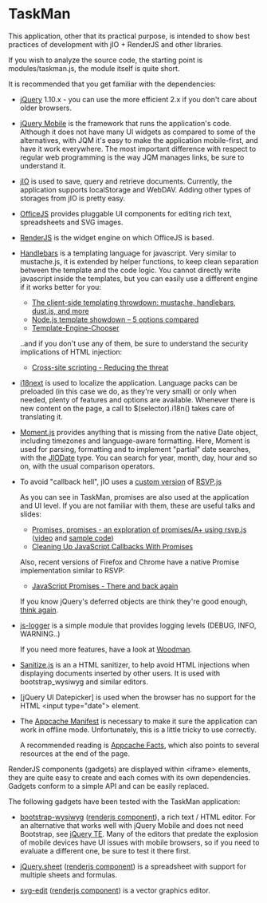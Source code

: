 TaskMan
=======

This application, other that its practical purpose, is intended to show best
practices of development with jIO + RenderJS and other libraries.

If you wish to analyze the source code, the starting point is modules/taskman.js,
the module itself is quite short.

It is recommended that you get familiar with the dependencies:

 * [jQuery](http://jquery.com) 1.10.x - you can use the more
   efficient 2.x if you don't care about older browsers.

 * [jQuery Mobile](http://jquerymobile.com/)
   is the framework that runs the application's code.
   Although it does not have many UI widgets as compared
   to some of the alternatives, with JQM it's easy to
   make the application mobile-first, and have it work
   everywhere.
   The most important difference with respect to regular
   web programming is the way JQM manages links, be sure
   to understand it.

 * [jIO](http://jio.readthedocs.org/) is used to save, query
   and retrieve documents.
   Currently, the application supports localStorage and WebDAV.
   Adding other types of storages from jIO is pretty easy.

 * [OfficeJS](https://github.com/nexedi/officejs)
   provides pluggable UI components
   for editing rich text, spreadsheets and SVG images.

 * [RenderJS](https://github.com/nexedi/renderjs)
   is the widget engine on which OfficeJS is based.


 * [Handlebars](http://handlebarsjs.com/)
   is a templating language for javascript.
   Very similar to mustache.js, it is extended by helper functions, to keep clean separation
   between the template and the code logic. You cannot directly write javascript inside
   the templates, but you can easily use a different engine if it works better for you:

   - [The client-side templating throwdown: mustache, handlebars, dust.js, and more](http://engineering.linkedin.com/frontend/client-side-templating-throwdown-mustache-handlebars-dustjs-and-more)
   - [Node.js template showdown – 5 options compared](http://www.bearfruit.org/2014/01/20/node-js-template-showdown-5-options-compared/)
   - [Template-Engine-Chooser](http://garann.github.io/template-chooser/)

   ..and if you don't use any of them, be sure to understand the security implications of HTML injection:

   - [Cross-site scripting - Reducing the threat](http://en.wikipedia.org/wiki/Cross-site_scripting#Reducing_the_threat)

 * [i18next](http://i18next.com/)
   is used to localize the application.
   Language packs can be preloaded (in this case we do, as they're very small) or only when needed,
   plenty of features and options are available.
   Whenever there is new content on the page, a call to $(selector).i18n() takes care of translating it.

 * [Moment.js](http://momentjs.com/)
   provides anything that is missing from the native Date object, including timezones and language-aware
   formatting.
   Here, Moment is used for parsing, formatting and to implement "partial" date
   searches, with the [JIODate](http://jio.readthedocs.org/en/latest/keys.html#partial-date-time-match) type.
   You can search for year, month, day, hour and so on, with the usual comparison operators.

 * To avoid "callback hell", jIO uses a [custom version](https://github.com/nexedi/jio/blob/master/lib/rsvp/rsvp-custom.js) of [RSVP.js](https://github.com/tildeio/rsvp.js)

   As you can see in TaskMan, promises are also used at the application and UI level.
   If you are not familiar with them, these are useful talks and slides:

   - [Promises, promises - an exploration of promises/A+ using rsvp.js](http://bantic.github.io/talks-promises/)
     ([video](http://www.youtube.com/watch?v=L1arcjb3Es8) and [sample code](http://jsbin.com/OqUWagu/24))
   - [Cleaning Up JavaScript Callbacks With Promises](http://www.youtube.com/watch?v=HWGfPx9yxEA)

   Also, recent versions of Firefox and Chrome have a native Promise implementation similar to RSVP:

   - [JavaScript Promises - There and back again](http://www.html5rocks.com/en/tutorials/es6/promises/)

   If you know jQuery's deferred objects are think they're good enough, [think again](http://domenic.me/2012/10/14/youre-missing-the-point-of-promises/).

 * [js-logger](https://github.com/jonnyreeves/js-logger)
   is a simple module that provides logging levels (DEBUG, INFO, WARNING..)

   If you need more features, have a look at [Woodman](https://github.com/joshfire/woodman).

 * [Sanitize.js](https://github.com/gbirke/Sanitize.js)
   is an a HTML sanitizer, to help avoid HTML injections when displaying documents inserted
   by other users. It is used with bootstrap_wysiwyg and similar editors.

 * [jQuery UI Datepicker] is used when the browser has no support for the HTML &lt;input type="date"&gt; element.

 * The [Appcache Manifest](ttp://en.wikipedia.org/wiki/AppCache) is necessary to make it sure the application can work in offline mode.
   Unfortunately, this is a little tricky to use correctly.

   A recommended reading is [Appcache Facts](http://appcachefacts.info/), which also points to several resources at the end of the page.


 RenderJS components (gadgets) are displayed within &lt;iframe&gt; elements, they are quite easy to create and each comes with its own dependencies.
 Gadgets conform to a simple API and can be easily replaced.

The following gadgets have been tested with the TaskMan application:

 * [bootstrap-wysiwyg](http://mindmup.github.io/bootstrap-wysiwyg/) ([renderjs component](https://github.com/nexedi/officejs/blob/jqs/src/gadget/bootstrap-wysiwyg.html)),
   a rich text / HTML editor.
   For an alternative that works well with jQuery Mobile and does not need Bootstrap,
   see [jQuery TE](http://jqueryte.com/).
   Many of the editors that predate the explosion of mobile devices have UI
   issues with mobile browsers, so if you need to evaluate a different one, be
   sure to test it there first.

 * [jQuery.sheet](http://visop-dev.com/Project+jQuery.sheet) ([renderjs component](https://github.com/nexedi/officejs/blob/jqs/src/gadget/jqs.html))
   is a spreadsheet with support for multiple sheets and formulas.

 * [svg-edit](https://code.google.com/p/svg-edit/) ([renderjs component](https://github.com/nexedi/officejs/blob/jqs/src/gadget/svgedit.html))
   is a vector graphics editor.


